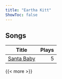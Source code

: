 ```yaml
---
title: "Eartha Kitt"
ShowToc: false
---
```


## Songs
Title | Plays 
----- | -----: 
[Santa Baby](/songs/santa-baby) | 5

{{< more >}}
